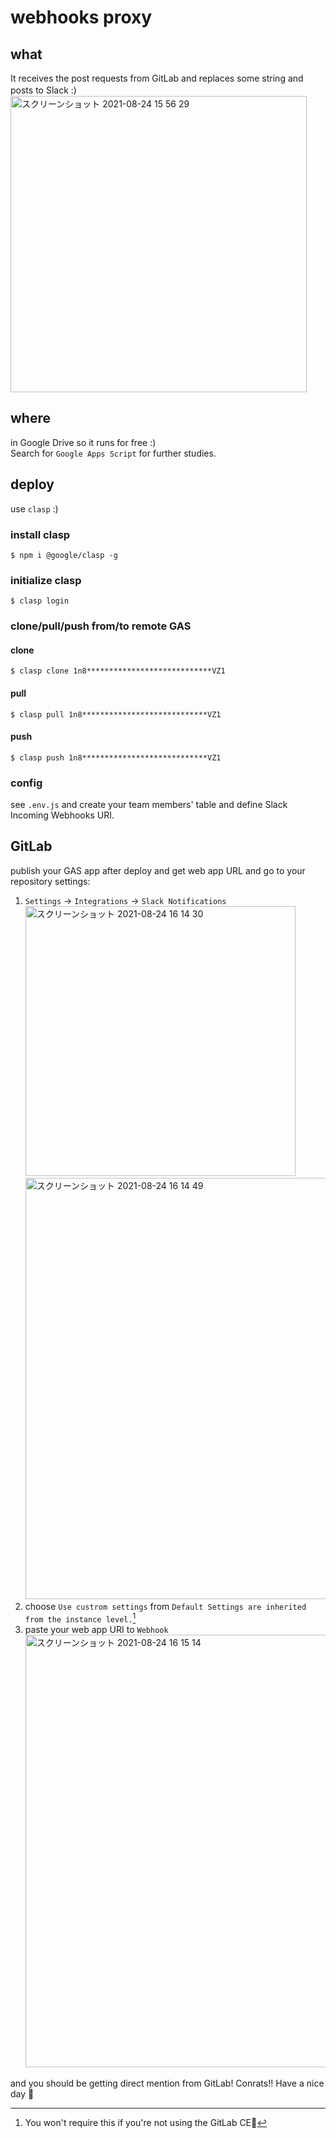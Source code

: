 # webhooks proxy

## what

It receives the post requests from GitLab and replaces some string and posts to Slack :)　　
<img width="474" alt="スクリーンショット 2021-08-24 15 56 29" src="https://user-images.githubusercontent.com/7005185/130572764-3c28574e-1b79-4332-a469-038338835e01.png">


## where

in Google Drive so it runs for free :)  
Search for `Google Apps Script` for further studies.

## deploy

use `clasp` :)

### install clasp

```
$ npm i @google/clasp -g
```

### initialize clasp

```
$ clasp login
```

### clone/pull/push from/to remote GAS

#### clone

```
$ clasp clone 1n8****************************VZ1
```

#### pull

```
$ clasp pull 1n8****************************VZ1
```

#### push

```
$ clasp push 1n8****************************VZ1
```

### config

see `.env.js` and create your team members' table and define Slack Incoming Webhooks URI.

## GitLab

publish your GAS app after deploy and get web app URL and go to your repository settings:  

1. `Settings` -> `Integrations` -> `Slack Notifications` <br/><img width="432" alt="スクリーンショット 2021-08-24 16 14 30" src="https://user-images.githubusercontent.com/7005185/130573860-1909f12b-9602-42c4-b415-0da68c3282e8.png">  <img width="674" alt="スクリーンショット 2021-08-24 16 14 49" src="https://user-images.githubusercontent.com/7005185/130573921-60a69e04-73c8-4cae-be2b-f6c63a500134.png">
2. choose `Use custrom settings` from `Default Settings are inherited from the instance level.`[^1]
3. paste your web app URI to `Webhook` <img width="692" alt="スクリーンショット 2021-08-24 16 15 14" src="https://user-images.githubusercontent.com/7005185/130574000-c82be24b-fb9f-41e3-bb85-2ae56ce8e30e.png">


and you should be getting direct mention from GitLab!  Conrats!!  Have a nice day :beer:

[^1]: You won't require this if you're not using the GitLab CE:beer:
